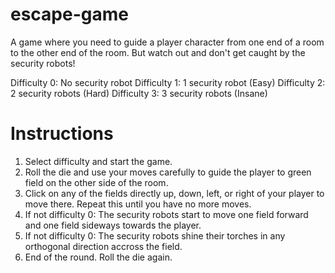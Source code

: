 # escape-game
A game where you need to guide a player character from one end of a room to the other end of the room. But watch out and don't get caught by the security robots!

Difficulty 0: No security robot
Difficulty 1: 1 security robot (Easy)
Difficulty 2: 2 security robots (Hard)
Difficulty 3: 3 security robots (Insane)

# Instructions
1. Select difficulty and start the game.
2. Roll the die and use your moves carefully to guide the player to green field on the other side of the room. 
3. Click on any of the fields directly up, down, left, or right of your player to move there. Repeat this until you have no more moves. 
4. If not difficulty 0: The security robots start to move one field forward and one field sideways towards the player. 
5. If not difficulty 0: The security robots shine their torches in any orthogonal direction accross the field.
6. End of the round. Roll the die again.
